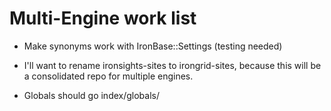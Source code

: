 # Multi-Engine work list

 * Make synonyms work with IronBase::Settings (testing needed)

 * I'll want to rename ironsights-sites to irongrid-sites, because this
will be a consolidated repo for multiple engines.

 * Globals should go index/globals/



